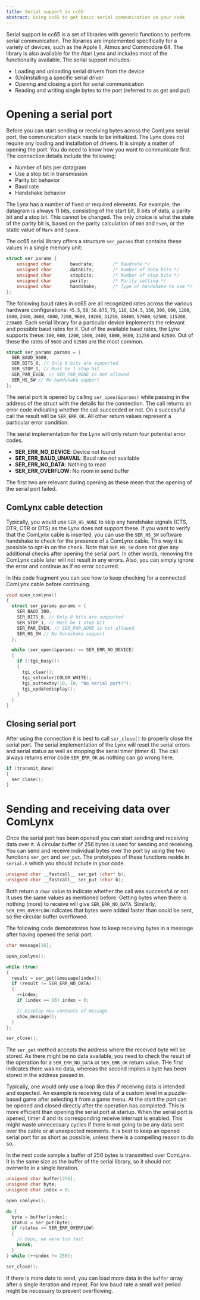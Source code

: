 ```yaml
---
title: Serial support in cc65
abstract: Using cc65 to get basic serial communication in your code
---
```


Serial support in cc65 is a set of libraries with generic functions to perform serial communication. The libraries are implemented specifically for a variety of devices, such as the Apple II, Atmos and Commodore 64. The library is also available for the Atari Lynx and includes most of the functionality available. 
The serial support includes:
* Loading and unloading serial drivers from the device
* (Un)installing a specific serial driver
* Opening and closing a port for serial communication
* Reading and writing single bytes to the port (referred to as get and put)

# Opening a serial port
Before you can start sending or receiving bytes across the ComLynx serial port, the communication stack needs to be initialized. The Lynx does not require any loading and installation of drivers. It is simply a matter of opening the port. You do need to know how you want to communicate first. The connection details include the following:
* Number of bits per datagram 
* Use a stop bit in transmission
* Parity bit behavior
* Baud rate
* Handshake behavior

The Lynx has a number of fixed or required elements. For example, the datagram is always 11 bits, consisting of the start bit, 8 bits of data, a parity bit and a stop bit. This cannot be changed. The only choice is what the state of the parity bit is, based on the parity calculation of `Odd` and `Even`, or the static value of `Mark` and `Space`. 

The cc65 serial library offers a structure `ser_params` that contains these values in a single memory unit:

``` c
struct ser_params {
    unsigned char       baudrate;       /* Baudrate */
    unsigned char       databits;       /* Number of data bits */
    unsigned char       stopbits;       /* Number of stop bits */
    unsigned char       parity;         /* Parity setting */
    unsigned char       handshake;      /* Type of handshake to use */
};
```
The following baud rates in cc65 are all recognized rates across the various hardware configurations:
`45.5`, `50`, `56.875`, `75`, `110`, `134.5`, `150`, `300`, `600`, `1200`, `1800`, `2400`, `3600`, `4800`, `7200`, `9600`, `19200`, `31250`, `38400`, `57600`, `62500`, `115200`, `230400`.
Each serial library for a particular device implements the relevant and possible baud rates for it. Out of the available baud rates, the Lynx supports these:
`300`, `600`, `1200`, `1800`, `2400`, `4800`, `9600`, `31250` and `62500`. Out of these the rates of `9600` and `62500` are the most common.

``` c
struct ser_params params = {
  SER_BAUD_9600,
  SER_BITS_8, // Only 8 bits are supported
  SER_STOP_1, // Must be 1 stop bit
  SER_PAR_EVEN, // SER_PAR_NONE is not allowed
  SER_HS_SW // No handshake support
};
```

The serial port is opened by calling `ser_open(&params)` while passing in the address of the struct with the details for the connection. The call returns an error code indicating whether the call succeeded or not. On a successful call the result will be `SER_ERR_OK`. All other return values represent a particular error condition.  

The serial implementation for the Lynx will only return four potential error codes. 
* **SER_ERR_NO_DEVICE**: Device not found
* **SER_ERR_BAUD_UNAVAIL**: Baud rate not available
* **SER_ERR_NO_DATA**: Nothing to read
* **SER_ERR_OVERFLOW**: No room in send buffer

The first two are relevant during opening as these mean that the opening of the serial port failed. 

## ComLynx cable detection
Typically, you would use `SER_HS_NONE` to skip any handshake signals (CTS, DTR, CTR or DTS) as the Lynx does not support these. If you want to verify that the ComLynx cable is inserted, you can use the `SER_HS_SW` software handshake to check for the presence of a ComLynx cable. This way it is possible to opt-in on the check. Note that `SER_HS_SW` does not give any additional checks after opening the serial port. In other words, removing the ComLynx cable later will not result in any errors. Also, you can simply ignore the error and continue as if no error occurred.

In this code fragment you can see how to keep checking for a connected ComLynx cable before continuing.

``` c
void open_comlynx()
{
  struct ser_params params = {
    SER_BAUD_300,
    SER_BITS_8, // Only 8 bits are supported
    SER_STOP_1, // Must be 1 stop bit
    SER_PAR_EVEN, // SER_PAR_NONE is not allowed
    SER_HS_SW // No handshake support
  };

  while (ser_open(&params) == SER_ERR_NO_DEVICE)
  {
    if (!tgi_busy())
    {
      tgi_clear();
      tgi_setcolor(COLOR_WHITE);
      tgi_outtextxy(10, 10, "No serial port!");
      tgi_updatedisplay();
    }
  }
}
```

## Closing serial port
After using the connection it is best to call `ser_close()` to properly close the serial port. The serial implementation of the Lynx will reset the serial errors and serial status as well as stopping the serial timer (timer 4). The call always returns error code `SER_ERR_OK` as nothing can go wrong here.

``` c
if (transmit_done)
{
  ser_close();
}
```

# Sending and receiving data over ComLynx
Once the serial port has been opened you can start sending and receiving data over it. A circular buffer of 256 bytes is used for sending and receiving. You can send and receive individual bytes over the port by using the two functions `ser_get` and `ser_put`. The prototypes of these functions reside in `serial.h` which you should include in your code. 

``` c
unsigned char __fastcall__ ser_get (char* b);
unsigned char __fastcall__ ser_put (char b);
```

Both return a `char` value to indicate whether the call was successful or not. It uses the same values as mentioned before. Getting bytes when there is nothing (more) to receive will give `SER_ERR_NO_DATA`. Similarly, `SER_ERR_OVERFLOW` indicates that bytes were added faster than could be sent, so the circular buffer overflowed.

The following code demonstrates how to keep receiving bytes in a message after having opened the serial port.

``` c
char message[16];

open_comlynx();

while (true)
{
  result = ser_get(&message[index]);
  if (result != SER_ERR_NO_DATA)
  {
    ++index;
    if (index == 16) index = 0;

    // Display new contents of message
    show_message();
  }
};

ser_close();
```

The `ser_get` method accepts the address where the received byte will be stored. As there might be no data available, you need to check the result of the operation for a `SER_ERR_NO_DATA` or `SER_ERR_OK` return value. THe first indicates there was no data, whereas the second implies a byte has been stored in the address passed in.

Typically, one would only use a loop like this if receiving data is intended and expected. An example is receiving data of a custom level in a puzzle-based game after selecting it from a game menu. At the start the port can be opened and closed directly after the operation has completed. This is more efficient than opening the serial port at startup. When the serial port is opened, timer 4 and its corresponding receive interrupt is enabled. This might waste unnecessary cycles if there is not going to be any data sent over the cable or at unexpected moments. It is best to keep an opened serial port for as short as possible, unless there is a compelling reason to do so.

In the next code sample a buffer of 256 bytes is transmitted over ComLynx. It is the same size as the buffer of the serial library, so it should not overwrite in a single iteration. 

``` c
unsigned char buffer[256];
unsigned char byte;
unsigned char index = 0;

open_comlynx();

do {
  byte = buffer[index];
  status = ser_put(byte);
  if (status == SER_ERR_OVERFLOW)
  {
    // Oops, we were too fast
    break;
  }
} while (++index != 255);

ser_close();
```

If there is more data to send, you can load more data in the `buffer` array after a single iteration and repeat. For low baud rate a small wait period might be necessary to prevent overflowing.
